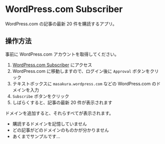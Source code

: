 # WordPress.com Subscriber
WordPress.com の記事の最新 20 件を購読するアプリ。


## 操作方法
事前に WordPress.com アカウントを取得してください。

1. [WordPress.com Subscriber](http://masakura.github.io/wordpresscom-subscribe/) にアクセス
2. WordPress.com に移動しますので、ログイン後に `Approval` ボタンをクリック
3. テキストボックスに `masakura.wordpress.com` などの WordPress.com のドメインを入力
4. `Subscribe` ボタンをクリック
5. しばらくすると、記事の最新 20 件が表示されます

ドメインを追加すると、それらすべてが表示されます。

* 購読するドメインを記憶していません
* どの記事がどのドメインのものかが分かりません
* あくまでサンプルです...
